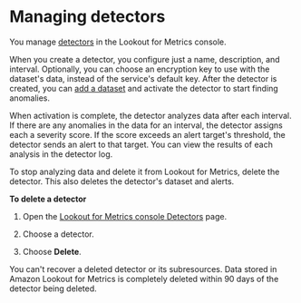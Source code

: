 # Managing detectors<a name="detectors-manage"></a>

You manage [detectors](lookoutmetrics-detectors.md) in the Lookout for Metrics console\. 

When you create a detector, you configure just a name, description, and interval\. Optionally, you can choose an encryption key to use with the dataset's data, instead of the service's default key\. After the detector is created, you can [add a dataset](detectors-dataset.md) and activate the detector to start finding anomalies\.

When activation is complete, the detector analyzes data after each interval\. If there are any anomalies in the data for an interval, the detector assigns each a severity score\. If the score exceeds an alert target's threshold, the detector sends an alert to that target\. You can view the results of each analysis in the detector log\.

To stop analyzing data and delete it from Lookout for Metrics, delete the detector\. This also deletes the detector's dataset and alerts\.

**To delete a detector**

1. Open the [Lookout for Metrics console Detectors](https://console.aws.amazon.com//lookoutmetrics/home#detectors) page\.

1. Choose a detector\.

1. Choose **Delete**\.

You can't recover a deleted detector or its subresources\. Data stored in Amazon Lookout for Metrics is completely deleted within 90 days of the detector being deleted\.